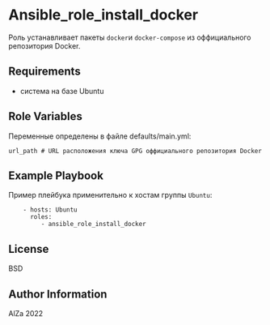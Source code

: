 Ansible_role_install_docker 
=========

Роль устанавливает пакеты `docker`и `docker-compose` из оффициального репозитория Docker.

Requirements
------------

- система на базе Ubuntu

Role Variables
--------------

Переменные определены в файле defaults/main.yml:
```
url_path # URL расположения ключа GPG оффициального репозитория Docker
```

Example Playbook
----------------

Пример плейбука применительно к хостам группы `Ubuntu`:
```
    - hosts: Ubuntu
      roles:
         - ansible_role_install_docker 
```

License
-------

BSD

Author Information
------------------
AlZa 2022
